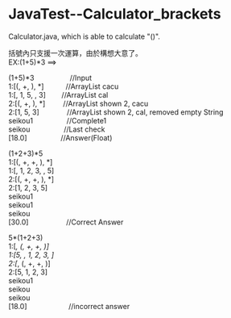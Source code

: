 # JavaTest--Calculator_brackets
Calculator.java, which is able to calculate "()".

括號內只支援一次運算，由於構想大意了。     
EX:(1+5)*3  ==> 


(1+5)*3                  //Input    
1:[(, +, ), *]           //ArrayList cacu   
1:[, 1, 5, , 3]          //ArrayList cal    
2:[(, +, ), *]           //ArrayList shown 2, cacu    
2:[1, 5, 3]              //ArrayList shown 2, cal, removed empty String   
seikou1                  //Complete1    
seikou                   //Last check   
[18.0]                   //Answer(Float)    



(1+2+3)*5     
1:[(, +, +, ), *]       
1:[, 1, 2, 3, , 5]      
2:[(, +, +, ), *]     
2:[1, 2, 3, 5]        
seikou1     
seikou1       
seikou      
[30.0]                     //Correct Answer         


5*(1+2+3)       
1:[*, (, +, +, )]       
1:[5, , 1, 2, 3, ]      
2:[*, (, +, +, )]     
2:[5, 1, 2, 3]        
seikou1     
seikou      
seikou      
[18.0]                       //incorrect answer      
